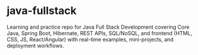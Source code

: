 # java-fullstack
Learning and practice repo for Java Full Stack Development covering Core Java, Spring Boot, Hibernate, REST APIs, SQL/NoSQL, and frontend (HTML, CSS, JS, React/Angular) with real-time examples, mini-projects, and deployment workflows.

